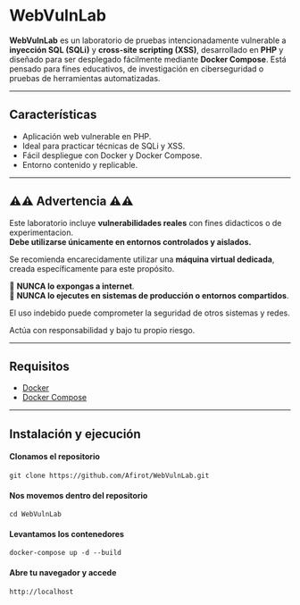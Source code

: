 # WebVulnLab

**WebVulnLab** es un laboratorio de pruebas intencionadamente vulnerable a **inyección SQL (SQLi)** y **cross-site scripting (XSS)**, desarrollado en **PHP** y diseñado para ser desplegado fácilmente mediante **Docker Compose**. Está pensado para fines educativos, de investigación en ciberseguridad o pruebas de herramientas automatizadas.

---

## Características

- Aplicación web vulnerable en PHP.
- Ideal para practicar técnicas de SQLi y XSS.
- Fácil despliegue con Docker y Docker Compose.
- Entorno contenido y replicable.

---

## ⚠️⚠️ Advertencia ⚠️⚠️

Este laboratorio incluye **vulnerabilidades reales** con fines didacticos o de experimentacion.  
**Debe utilizarse únicamente en entornos controlados y aislados.**

Se recomienda encarecidamente utilizar una **máquina virtual dedicada**, creada específicamente para este propósito.

🚫 **NUNCA lo expongas a internet**.  
🚫 **NUNCA lo ejecutes en sistemas de producción o entornos compartidos**.

El uso indebido puede comprometer la seguridad de otros sistemas y redes.

Actúa con responsabilidad y bajo tu propio riesgo.

---

## Requisitos

- [Docker](https://www.docker.com/)
- [Docker Compose](https://docs.docker.com/compose/)

---

## Instalación y ejecución

#### Clonamos el repositorio

```git clone https://github.com/Afirot/WebVulnLab.git```

#### Nos movemos dentro del repositorio

```cd WebVulnLab```

#### Levantamos los contenedores

```docker-compose up -d --build```

#### Abre tu navegador y accede

```http://localhost```
